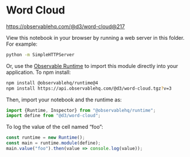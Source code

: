 # Word Cloud

https://observablehq.com/@d3/word-cloud@217

View this notebook in your browser by running a web server in this folder. For
example:

~~~sh
python -m SimpleHTTPServer
~~~

Or, use the [Observable Runtime](https://github.com/observablehq/runtime) to
import this module directly into your application. To npm install:

~~~sh
npm install @observablehq/runtime@4
npm install https://api.observablehq.com/@d3/word-cloud.tgz?v=3
~~~

Then, import your notebook and the runtime as:

~~~js
import {Runtime, Inspector} from "@observablehq/runtime";
import define from "@d3/word-cloud";
~~~

To log the value of the cell named “foo”:

~~~js
const runtime = new Runtime();
const main = runtime.module(define);
main.value("foo").then(value => console.log(value));
~~~
